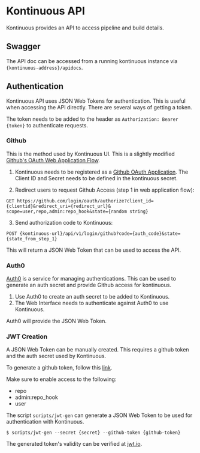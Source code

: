 Kontinuous API
==============

Kontinuous provides an API to access pipeline and build details. 

## Swagger

The API doc can be accessed from a running kontinuous instance via `{kontinuous-address}/apidocs`. 

## Authentication

Kontinuous API uses JSON Web Tokens for authentication. This is useful when accessing the API directly. There are several ways of getting a token. 

The token needs to be added to the header as `Authorization: Bearer {token}` to authenticate requests.

### Github

This is the method used by Kontinuous UI. This is a slightly modified [Github's OAuth Web Application Flow](https://developer.github.com/v3/oauth/#web-application-flow).

1. Kontinuous needs to be registered as a [Github OAuth Application](https://github.com/settings/applications/new). The Client ID and Secret needs to be defined in the kontinuous secret.

2. Redirect users to request Github Access (step 1 in web application flow):

```
GET https://github.com/login/oauth/authorize?client_id={clientid}&redirect_uri={redirect_url}& scope=user,repo,admin:repo_hook&state={random string}
```

3. Send authorization code to Kontinuous:

```
POST {kontinuous-url}/api/v1/login/github?code={auth_code}&state={state_from_step_1}
```

This will return a JSON Web Token that can be used to access the API.

### Auth0

[Auth0](https://auth0.com) is a service for managing authentications. This can be used to generate an auth secret and provide Github access for kontinuous. 

1. Use Auth0 to create an auth secret to be added to Kontinuous.
2. The Web Interface needs to authenticate against Auth0 to use Kontinuous.

Auth0 will provide the JSON Web Token.

### JWT Creation

A JSON Web Token can be manually created. This requires a github token and the auth secret used by Kontinuous.

To generate a github token, follow this [link](https://github.com/settings/tokens/new).

Make sure to enable access to the following:

 - repo
 - admin:repo_hook
 - user

The script `scripts/jwt-gen` can generate a JSON Web Token to be used for authentication with Kontinuous. 

```console
$ scripts/jwt-gen --secret {secret} --github-token {github-token}
```
The generated token's validity can be verified at [jwt.io](https://jwt.io).



